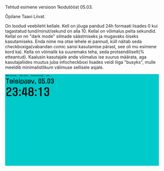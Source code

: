 Tehtud esimene versioon 1kodutööst 05.03.

Õpilane Taavi Liivat.

On loodud veebileht kellale. Kell on jõuga pandud 24h formaati lisades 0 kui tagastatud tund/minut/sekund on alla 10.
Kellal on võimalus peita sekundid.
Kellal on nn "dark mode" silmade säästmiseks ja mugavaks öiseks kasutamiseks.
Enda nime ma otse lehele ei pannud, küll näitab seda checkboxiga(vabandan comic sansi kasutamise pärast, see oli mu esimene kord ka).
Kella on võimalik ka suuremaks teha, seda protsendiliselt(% etteantud). Kaalusin kasutajale anda võimalus ise suurus määrata, aga kasutajaliides
muutus juba infocheckboxi lisades veidi liiga "busyks", mulle meeldib minimalistlikum välimuse sellisele asjale. 



![Pilt kodusest tööst](1kod_TL.png?raw=true "Pilt kellast")